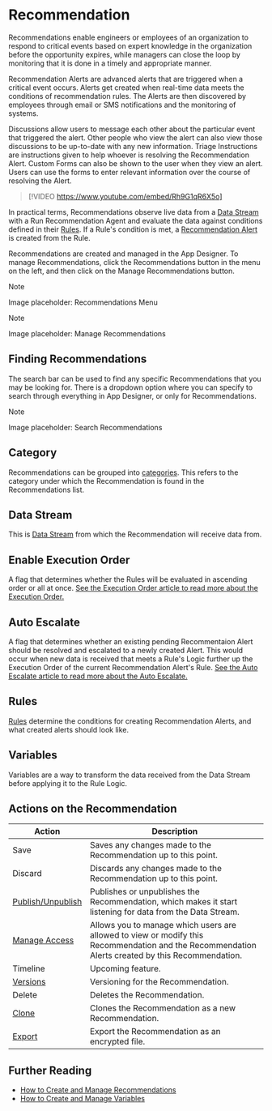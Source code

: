 # Recommendation

Recommendations enable engineers or employees of an organization to respond to critical events based on expert knowledge in the organization before the opportunity expires, while managers can close the loop by monitoring that it is done in a timely and appropriate manner.

Recommendation Alerts are advanced alerts that are triggered when a critical event occurs. Alerts get created when real-time data meets the conditions of recommendation rules. The Alerts are then discovered by employees through email or SMS notifications and the monitoring of systems.

Discussions allow users to message each other about the particular event that triggered the alert. Other people who view the alert can also view those discussions to be up-to-date with any new information. Triage Instructions are instructions given to help whoever is resolving the Recommendation Alert. Custom Forms can also be shown to the user when they view an alert. Users can use the forms to enter relevant information over the course of resolving the Alert.

> [!VIDEO https://www.youtube.com/embed/Rh9G1qR6X5o]

In practical terms, Recommendations observe live data from a [Data Stream](../data-stream/) with a Run Recommendation Agent and evaluate the data against conditions defined in their [Rules](rule.md). If a Rule's condition is met, a [Recommendation Alert](recommendation-alert.md) is created from the Rule.

Recommendations are created and managed in the App Designer. To manage Recommendations, click the Recommendations button in the menu on the left, and then click on the Manage Recommendations button.

> [!NOTE]
> Image placeholder: Recommendations Menu

> [!NOTE]
> Image placeholder: Manage Recommendations

## Finding Recommendations

The search bar can be used to find any specific Recommendations that you may be looking for. There is a dropdown option where you can specify to search through everything in App Designer, or only for Recommendations.

> [!NOTE]
> Image placeholder: Search Recommendations

## Category

Recommendations can be grouped into [categories](../../how-tos/recommendations/manage-categories.md). This refers to the category under which the Recommendation is found in the Recommendations list.

## Data Stream

This is [Data Stream](../data-stream/) from which the Recommendation will receive data from.

## Enable Execution Order

A flag that determines whether the Rules will be evaluated in ascending order or all at once. [See the Execution Order article to read more about the Execution Order.](execution-order.md)

## Auto Escalate

A flag that determines whether an existing pending Recommentaion Alert should be resolved and escalated to a newly created Alert. This would occur when new data is received that meets a Rule's Logic further up the Execution Order of the current Recommendation Alert's Rule. [See the Auto Escalate article to read more about the Auto Escalate.](auto-escalate.md)

## Rules

[Rules](rule.md) determine the conditions for creating Recommendation Alerts, and what created alerts should look like.

## Variables

Variables are a way to transform the data received from the Data Stream before applying it to the Rule Logic.

## Actions on the Recommendation

| **Action**                                         | **Description**                                                                                                                                  |
| -------------------------------------------------- | ------------------------------------------------------------------------------------------------------------------------------------------------ |
| Save                                               | Saves any changes made to the Recommendation up to this point.                                                                                   |
| Discard                                            | Discards any changes made to the Recommendation up to this point.                                                                                |
| [Publish/Unpublish](../../how-tos/publish/)        | Publishes or unpublishes the Recommendation, which makes it start listening for data from the Data Stream.                                       |
| [Manage Access](../manage-access.md)               | Allows you to manage which users are allowed to view or modify this Recommendation and the Recommendation Alerts created by this Recommendation. |
| Timeline                                           | Upcoming feature.                                                                                                                                |
| [Versions](../version.md)                          | Versioning for the Recommendation.                                                                                                               |
| Delete                                             | Deletes the Recommendation.                                                                                                                      |
| [Clone](../../how-tos/import-export-and-clone.md)  | Clones the Recommendation as a new Recommendation.                                                                                               |
| [Export](../../how-tos/import-export-and-clone.md) | Export the Recommendation as an encrypted file.                                                                                                  |

## Further Reading

* [How to Create and Manage Recommendations](../../how-tos/recommendations/manage-recommendations.md)
* [How to Create and Manage Variables](../../how-tos/recommendations/manage-variables.md)
